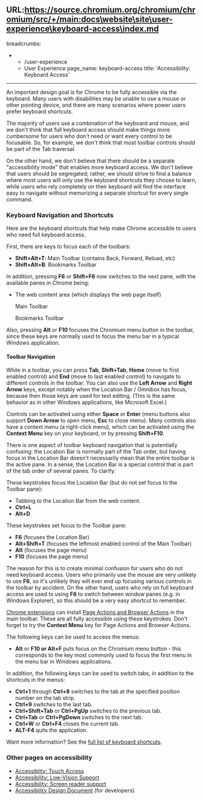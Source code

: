 URL:https://source.chromium.org/chromium/chromium/src/+/main:docs\website\site\user-experience\keyboard-access\index.md
---
breadcrumbs:
- - /user-experience
  - User Experience
page_name: keyboard-access
title: 'Accessibility: Keyboard Access'
---

An important design goal is for Chrome to be fully accessible via the keyboard.
Many users with disabilities may be unable to use a mouse or other pointing
device, and there are many scenarios where power users prefer keyboard
shortcuts.

The majority of users use a combination of the keyboard and mouse, and we don't
think that full keyboard access should make things more cumbersome for users who
don't need or want every control to be focusable. So, for example, we don't
think that most toolbar controls should be part of the Tab traversal.

On the other hand, we don't believe that there should be a separate
"accessibility mode" that enables more keyboard access. We don't believe that
users should be segregated; rather, we should strive to find a balance where
most users will only use the keyboard shortcuts they choose to learn, while
users who rely completely on their keyboard will find the interface easy to
navigate without memorizing a separate shortcut for every single command.

### Keyboard Navigation and Shortcuts

Here are the keyboard shortcuts that help make Chrome accessible to users who
need full keyboard access.

First, there are keys to focus each of the toolbars:

*   **Shift+Alt+T**: Main Toolbar (contains Back, Forward, Reload, etc)
*   **Shift+Alt+B**: Bookmarks Toolbar

In addition, pressing **F6** or **Shift+F6** now switches to the next pane, with
the available panes in Chrome being:

*   The web content area (which displays the web page itself)

    Main Toolbar

    Bookmarks Toolbar

Also, pressing **Alt** or **F10** focuses the Chromium menu button in the
toolbar, since these keys are normally used to focus the menu bar in a typical
Windows application.

#### Toolbar Navigation

While in a toolbar, you can press **Tab**, **Shift+Tab**, **Home** (move to
first enabled control) and **End** (move to last enabled control) to navigate to
different controls in the toolbar. You can also use the **Left Arrow** and
**Right Arrow** keys, except notably when the Location Bar / Omnibox has focus,
because then those keys are used for text editing. (This is the same behavior as
in other Windows applications, like Microsoft Excel.)

Controls can be activated using either **Space** or **Enter** (menu buttons also
support **Down Arrow** to open menu, **Esc** to close menu). Many controls also
have a context menu (a right-click menu), which can be activated using the
**Context Menu** key on your keyboard, or by pressing **Shift+F10**.

There is one aspect of toolbar keyboard navigation that is potentially
confusing: the Location Bar is normally part of the Tab order, but having focus
in the Location Bar doesn't necessarily mean that the entire toolbar is the
active pane. In a sense, the Location Bar is a special control that is part of
the tab order of several panes. To clarify:

These keystrokes focus the Location Bar (but do not set focus to the Toolbar
pane):

*   Tabbing to the Location Bar from the web content.
*   **Ctrl+L**
*   **Alt+D**

These keystrokes set focus to the Toolbar pane:

*   **F6** (focuses the Location Bar)
*   **Alt+Shift+T** (focuses the leftmost enabled control of the Main
            Toolbar)
*   **Alt** (focuses the page menu)
*   **F10** (focuses the page menu)

The reason for this is to create minimal confusion for users who do not need
keyboard access. Users who primarily use the mouse are very unlikely to use
**F6**, so it's unlikely they will ever end up focusing various controls in the
toolbar by accident. On the other hand, users who rely on full keyboard access
are used to using **F6** to switch between window panes (e.g. in Windows
Explorer), so this should be a very easy shortcut to remember.

[Chrome extensions](https://chrome.google.com/extensions) can install [Page
Actions and Browser
Actions](https://www.google.com/support/chrome/bin/answer.py?answer=154007) in
the main toolbar. These are all fully accessible using these keystrokes. Don't
forget to try the **Context Menu** key for Page Actions and Browser Actions.

The following keys can be used to access the menus:

*   **Alt** or **F10 or Alt+F** puts focus on the Chromium menu button -
            this corresponds to the key most commonly used to focus the first
            menu in the menu bar in Windows applications.

In addition, the following keys can be used to switch tabs, in addition to the
shortcuts in the menus:

*   **Ctrl+1** through **Ctrl+8** switches to the tab at the specified
            position number on the tab strip.
*   **Ctrl+9** switches to the last tab.
*   **Ctrl+Shift+Tab** or **Ctrl+PgUp** switches to the previous tab.
*   **Ctrl+Tab** or **Ctrl+PgDown** switches to the next tab.
*   **Ctrl+W** or **Ctrl+F4** closes the current tab.
*   **ALT-F4** quits the application.

Want more information? See the [full list of keyboard
shortcuts](https://support.google.com/chrome/answer/157179?hl=en).

### Other pages on accessibility

*   [Accessiblity: Touch Access](/user-experience/touch-access)
*   [Accessibility: Low-Vision
            Support](/user-experience/low-vision-support)
*   [Accessibility: Screen reader
            support](/user-experience/assistive-technology-support)
*   [Accessibility Design
            Document](/developers/design-documents/accessibility) (for
            developers)
